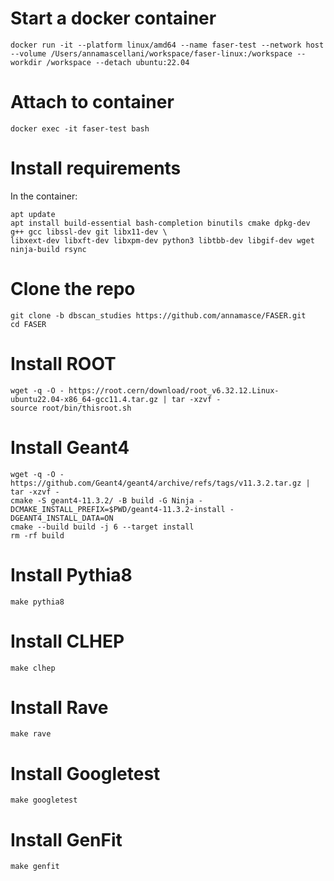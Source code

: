
# Start a docker container
```
docker run -it --platform linux/amd64 --name faser-test --network host --volume /Users/annamascellani/workspace/faser-linux:/workspace --workdir /workspace --detach ubuntu:22.04
```

# Attach to container
```
docker exec -it faser-test bash
```

# Install requirements
In the container:
```
apt update
apt install build-essential bash-completion binutils cmake dpkg-dev g++ gcc libssl-dev git libx11-dev \
libxext-dev libxft-dev libxpm-dev python3 libtbb-dev libgif-dev wget ninja-build rsync
```

# Clone the repo
```
git clone -b dbscan_studies https://github.com/annamasce/FASER.git
cd FASER
```

# Install ROOT
```
wget -q -O - https://root.cern/download/root_v6.32.12.Linux-ubuntu22.04-x86_64-gcc11.4.tar.gz | tar -xzvf -
source root/bin/thisroot.sh
```

# Install Geant4
```
wget -q -O - https://github.com/Geant4/geant4/archive/refs/tags/v11.3.2.tar.gz | tar -xzvf -
cmake -S geant4-11.3.2/ -B build -G Ninja -DCMAKE_INSTALL_PREFIX=$PWD/geant4-11.3.2-install -DGEANT4_INSTALL_DATA=ON
cmake --build build -j 6 --target install
rm -rf build
```

# Install Pythia8
```
make pythia8
```

# Install CLHEP
```
make clhep
```

# Install Rave
```
make rave
```

# Install Googletest
```
make googletest
```

# Install GenFit
```
make genfit
```